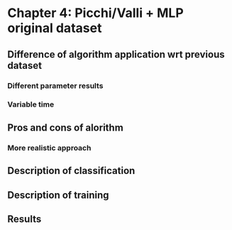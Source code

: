 # Chapter 4: Picchi/Valli + MLP original dataset

## Difference of algorithm application wrt previous dataset
### Different parameter results
### Variable time 

## Pros and cons of alorithm
### More realistic approach

## Description of classification

## Description of training

## Results
